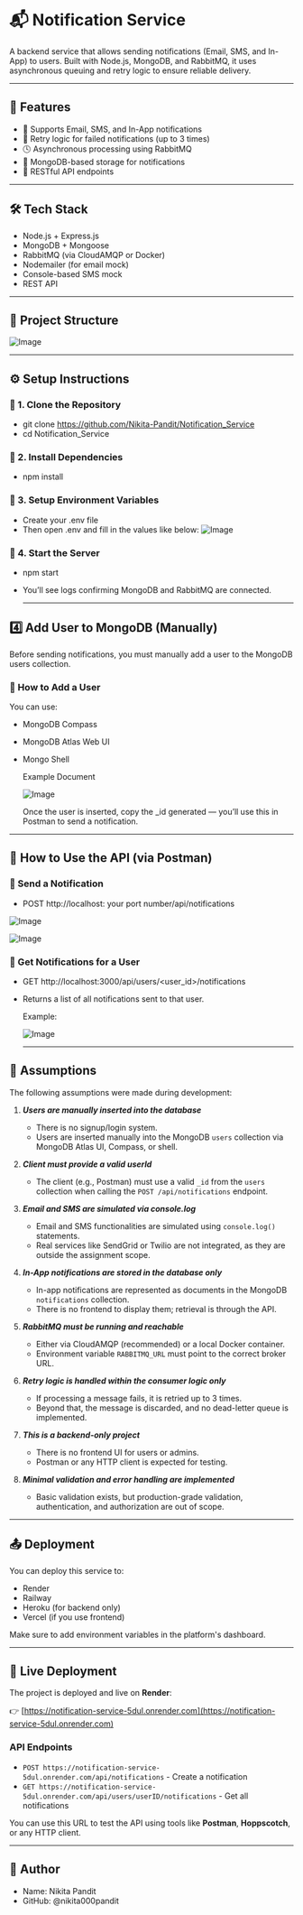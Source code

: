 # 📬 Notification Service

A backend service that allows sending notifications (Email, SMS, and In-App) to users. Built with Node.js, MongoDB, and RabbitMQ, it uses asynchronous queuing and retry logic to ensure reliable delivery.

---

## 🚀 Features

- 📧 Supports Email, SMS, and In-App notifications
- 🔁 Retry logic for failed notifications (up to 3 times)
- 🕓 Asynchronous processing using RabbitMQ
- 📂 MongoDB-based storage for notifications
- 📡 RESTful API endpoints

---

## 🛠️ Tech Stack

- Node.js + Express.js
- MongoDB + Mongoose
- RabbitMQ (via CloudAMQP or Docker)
- Nodemailer (for email mock)
- Console-based SMS mock
- REST API

---

## 📁 Project Structure

![Image](https://github.com/user-attachments/assets/ed5c46f8-5054-47ae-acb8-e57e16d520ca)

---

## ⚙️ Setup Instructions

### 🔹 1. Clone the Repository

- git clone https://github.com/Nikita-Pandit/Notification_Service
- cd Notification_Service

### 🔹 2. Install Dependencies

- npm install

### 🔹 3. Setup Environment Variables
- Create your .env file
- Then open .env and fill in the values like below:
  ![Image](https://github.com/user-attachments/assets/dcf9672a-425e-40d3-adaf-6d0a25d90b80)

### 🔹 4. Start the Server
- npm start
- You’ll see logs confirming MongoDB and RabbitMQ are connected.

  ---

## 4️⃣ Add User to MongoDB (Manually)

Before sending notifications, you must manually add a user to the MongoDB users collection.

### 🔹 How to Add a User
   You can use:
 - MongoDB Compass
 - MongoDB Atlas Web UI
 - Mongo Shell
   
   Example Document
   
   ![Image](https://github.com/user-attachments/assets/81671cfe-6602-4add-bc70-b03d0deff03b)
   
   Once the user is inserted, copy the _id generated — you’ll use this in Postman to send a notification.
  
---

## 🧪 How to Use the API (via Postman)

### 🔹 Send a Notification

- POST http://localhost: your port number/api/notifications

![Image](https://github.com/user-attachments/assets/06aa067b-0a66-4ba6-918f-058a5d7cd211)

![Image](https://github.com/user-attachments/assets/f75a9bb0-3af7-4ec4-92a3-a6a0b5d4e700)

### 🔹 Get Notifications for a User

- GET http://localhost:3000/api/users/<user_id>/notifications
- Returns a list of all notifications sent to that user.

  Example:

  ![Image](https://github.com/user-attachments/assets/ea025746-6a75-425d-8319-2b2302cd3ae7)

  ---

## 🧠 Assumptions

The following assumptions were made during development:

 1. ***Users are manually inserted into the database***
    
    - There is no signup/login system.
    - Users are inserted manually into the MongoDB `users` collection via MongoDB Atlas UI, Compass, or shell.
      
 2. ***Client must provide a valid userId***
    
    - The client (e.g., Postman) must use a valid `_id` from the `users` collection when calling the `POST /api/notifications` endpoint.

 3. ***Email and SMS are simulated via console.log***

    -  Email and SMS functionalities are simulated using `console.log()` statements.
    -    Real services like SendGrid or Twilio are not integrated, as they are outside the assignment scope.
   
 4. ***In-App notifications are stored in the database only***

    - In-app notifications are represented as documents in the MongoDB `notifications` collection.
    - There is no frontend to display them; retrieval is through the API.

  5. ***RabbitMQ must be running and reachable***

     - Either via CloudAMQP (recommended) or a local Docker container.
     - Environment variable `RABBITMQ_URL` must point to the correct broker URL.

  6. ***Retry logic is handled within the consumer logic only***

     - If processing a message fails, it is retried up to 3 times.
     - Beyond that, the message is discarded, and no dead-letter queue is implemented.

  7. ***This is a backend-only project***

     - There is no frontend UI for users or admins.
     - Postman or any HTTP client is expected for testing.

   8. ***Minimal validation and error handling are implemented***

      - Basic validation exists, but production-grade validation, authentication, and authorization are out of scope. 
      
---

## 📤 Deployment

You can deploy this service to:
- Render
- Railway
- Heroku (for backend only)
- Vercel (if you use frontend)

Make sure to add environment variables in the platform's dashboard.

---

## 🔗 Live Deployment

The project is deployed and live on **Render**:

👉 [https://notification-service-5dul.onrender.com](https://notification-service-5dul.onrender.com)

### API Endpoints

- `POST https://notification-service-5dul.onrender.com/api/notifications` - Create a notification
- `GET https://notification-service-5dul.onrender.com/api/users/userID/notifications` - Get all notifications

You can use this URL to test the API using tools like **Postman**, **Hoppscotch**, or any HTTP client.

---

## 🧑 Author

- Name: Nikita Pandit
- GitHub: @nikita000pandit

  
   

